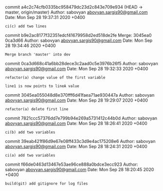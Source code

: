 commit a4c2c74cfb0335bc958479dc23d2c843e709e934 (HEAD -> master, origin/master)
Author: sabovyan <abovyan.sargis90@gmail.com>
Date: Mon Sep 28 19:37:31 2020 +0400

    ci(c) add two lines

commit b9e2ac8177f32351edcf41679958d2ed518de2fe
Merge: 3045ea0 0ca3d66
Author: sabovyan <abovyan.sargis90@gmail.com>
Date: Mon Sep 28 19:34:46 2020 +0400

    Merge branch 'master' into dev

commit 0ca3d668c41a6bb28dece3c2aad0c5e3976b26f5
Author: sabovyan <abovyan.sargis90@gmail.com>
Date: Mon Sep 28 19:32:33 2020 +0400

    refactor(a) change value of the first variable

    line1 is now points to lineA value

commit 3045ea055048d8e370fff6d41faea71ae930447a
Author: sabovyan <abovyan.sargis90@gmail.com>
Date: Mon Sep 28 19:29:07 2020 +0400

    refactor(a) delete first line

commit 7821ccc57376dd7e799b94e269a5731412c44b0d
Author: sabovyan <abovyan.sargis90@gmail.com>
Date: Mon Sep 28 18:26:41 2020 +0400

    ci(b) add two variables

commit 39eab421f86d9e67e08ff433c3d9e4ac175208e6
Author: sabovyan <abovyan.sargis90@gmail.com>
Date: Mon Sep 28 18:24:31 2020 +0400

    ci(a) add two variables

commit f66de0463d13467e53ae96ce888a0bdce3ecc923
Author: sabovyan <abovyan.sargis90@gmail.com>
Date: Mon Sep 28 18:20:45 2020 +0400

    build(git) add gitignore for log files
